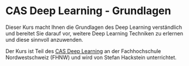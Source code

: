 # CAS Deep Learning - Grundlagen

Dieser Kurs macht Ihnen die Grundlagen des Deep Learning verständlich und bereitet Sie darauf vor, weitere Deep Learning Techniken zu erlernen und diese sinnvoll anzuwenden.

Der Kurs ist Teil des [CAS Deep Learning](https://www.fhnw.ch/de/weiterbildung/informatik/cas-deep-learning) an der Fachhochschule Nordwestschweiz (FHNW) und wird von Stefan Hackstein unterrichtet.
